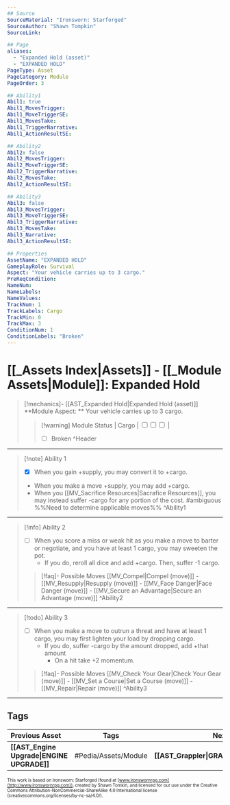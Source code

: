 ```yaml
---
## Source
SourceMaterial: "Ironsworn: Starforged"
SourceAuthor: "Shawn Tompkin"
SourceLink: 

## Page
aliases:
  - "Expanded Hold (asset)"
  - "EXPANDED HOLD"
PageType: Asset
PageCategory: Module
PageOrder: 3

## Ability1
Abil1: true
Abil1_MovesTrigger:
Abil1_MoveTriggerSE:
Abil1_MovesTake:
Abil1_TriggerNarrative:
Abil1_ActionResultSE:

## Ability2
Abil2: false
Abil2_MovesTrigger:
Abil2_MoveTriggerSE:
Abil2_TriggerNarrative:
Abil2_MovesTake:
Abil2_ActionResultSE:

## Ability3
Abil3: false
Abil3_MovesTrigger:
Abil3_MoveTriggerSE:
Abil3_TriggerNarrative:
Abil3_MovesTake:
Abil3_Narrative:
Abil3_ActionResultSE:

## Properties
AssetName: "EXPANDED HOLD"
GameplayRole: Survival
Aspect: "Your vehicle carries up to 3 cargo."
PreReqCondition:
NameNum:
NameLabels:
NameValues:
TrackNum: 1
TrackLabels: Cargo
TrackMin: 0
TrackMax: 3
ConditionNum: 1
ConditionLabels: "Broken"
---
```

# [[_Assets Index|Assets]] - [[_Module Assets|Module]]: Expanded Hold
> [!mechanics]- [[AST_Expanded Hold|Expanded Hold (asset)]]
> **Module Aspect: ** Your vehicle carries up to 3 cargo. 
> > [!warning] Module Status | Cargo | <input type="checkbox" /><input type="checkbox" /><input type="checkbox" /> |
> > - [ ] Broken
^Header
___
> [!note] Ability 1
> - [x] When you gain +supply, you may convert it to +cargo. 
> - When you make a move +supply, you may add +cargo. 
> - When you [[MV_Sacrifice Resources|Sacrafice Resources]], you may instead suffer -cargo for any portion of the cost. #ambiguous %%Need to determine applicable moves%%
^Ability1
___
> [!info] Ability 2
> - [ ] When you score a miss or weak hit as you make a move to barter or negotiate, and you have at least 1 cargo, you may sweeten the pot.
> 	- If you do, reroll all dice and add +cargo. Then, suffer -1 cargo.
> > [!faq]- Possible Moves
> > [[MV_Compel|Compel (move)]] - [[MV_Resupply|Resupply (move)]] - [[MV_Face Danger|Face Danger (move)]] - [[MV_Secure an Advantage|Secure an Advantage (move)]]
^Ability2
___
> [!todo] Ability 3
> - [ ] When you make a move to outrun a threat and have at least 1 cargo, you may first lighten your load by dropping cargo. 
> 	- If you do, suffer -cargo by the amount dropped, add +that amount
> 		- On a hit take +2 momentum.
> > [!faq]- Possible Moves
> > [[MV_Check Your Gear|Check Your Gear (move)]] - [[MV_Set a Course|Set a Course (move)]] - [[MV_Repair|Repair (move)]]
^Ability3
___

## Tags
| Previous Asset| Tags | Next Asset |
|:--- |:---:| ---:|
| **[[AST_Engine Upgrade\|ENGINE UPGRADE]]** | #Pedia/Assets/Module | **[[AST_Grappler\|GRAPPLER]]** |

<font size=-2>This work is based on Ironsworn: Starforged (found at [www.ironswornrpg.com](http://www.ironswornrpg.com)), created by Shawn Tomkin, and licensed for our use under the Creative Commons Attribution-NonCommercial-ShareAlike 4.0 International license  (creativecommons.org/licenses/by-nc-sa/4.0/).</font>